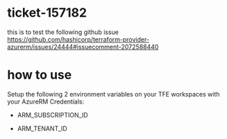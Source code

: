 # ticket-157182
this is to test the following github issue https://github.com/hashicorp/terraform-provider-azurerm/issues/24444#issuecomment-2072588440


# how to use

Setup the following 2 environment variables on your TFE workspaces with your AzureRM Credentials:

 - ARM_SUBSCRIPTION_ID

-  ARM_TENANT_ID